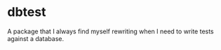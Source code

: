 # dbtest

A package that I always find myself rewriting when I need to write tests against
a database.
